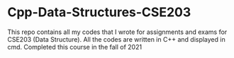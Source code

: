 # Cpp-Data-Structures-CSE203
This repo contains all my codes that I wrote for assignments and exams for CSE203 (Data Structure). All the codes are written in C++ and displayed in cmd. Completed this course in the fall of 2021
